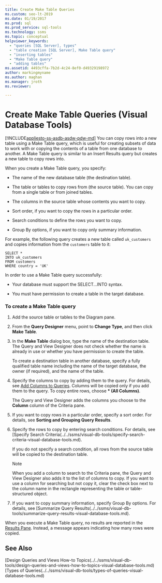 ```yaml
---
title: Create Make Table Queries
ms.custom: seo-lt-2019
ms.date: 01/19/2017
ms.prod: sql
ms.prod_service: sql-tools
ms.technology: ssms
ms.topic: conceptual
helpviewer_keywords: 
  - "queries [SQL Server], types"
  - "table creation [SQL Server], Make Table query"
  - "inserting tables"
  - "Make Table query"
  - "adding tables"
ms.assetid: 4493cffa-7b2d-4c24-8ef0-d49329198972
author: markingmyname
ms.author: maghan
ms.manager: jroth
ms.reviewer: 

---
```

# Create Make Table Queries (Visual Database Tools)
[!INCLUDE[appliesto-ss-asdb-asdw-pdw-md](../../includes/appliesto-ss-asdb-asdw-pdw-md.md)]
You can copy rows into a new table using a Make Table query, which is useful for creating subsets of data to work with or copying the contents of a table from one database to another. A Make Table query is similar to an Insert Results query but creates a new table to copy rows into.  
  
When you create a Make Table query, you specify:  
  
-   The name of the new database table (the destination table).  
  
-   The table or tables to copy rows from (the source table). You can copy from a single table or from joined tables.  
  
-   The columns in the source table whose contents you want to copy.  
  
-   Sort order, if you want to copy the rows in a particular order.  
  
-   Search conditions to define the rows you want to copy.  
  
-   Group By options, if you want to copy only summary information.  
  
For example, the following query creates a new table called `uk_customers` and copies information from the `customers` table to it:  
  
```  
SELECT *   
INTO uk_customers  
FROM customers  
WHERE country = 'UK'  
```  
  
In order to use a Make Table query successfully:  
  
-   Your database must support the SELECT...INTO syntax.  
  
-   You must have permission to create a table in the target database.  
  
### To create a Make Table query  
  
1.  Add the source table or tables to the Diagram pane.  
  
2.  From the **Query Designer** menu, point to **Change Type**, and then click **Make Table**.  
  
3.  In the **Make Table** dialog box, type the name of the destination table. The Query and View Designer does not check whether the name is already in use or whether you have permission to create the table.  
  
    To create a destination table in another database, specify a fully qualified table name including the name of the target database, the owner (if required), and the name of the table.  
  
4.  Specify the columns to copy by adding them to the query. For details, see [Add Columns to Queries](../../ssms/visual-db-tools/add-columns-to-queries-visual-database-tools.md). Columns will be copied only if you add them to the query. To copy entire rows, choose **&#42; (All Columns)**.  
  
    The Query and View Designer adds the columns you choose to the **Column** column of the Criteria pane.  
  
5.  If you want to copy rows in a particular order, specify a sort order. For details, see **Sorting and Grouping Query Results**.  
  
6.  Specify the rows to copy by entering search conditions. For details, see [Specify Search Criteria(../../ssms/visual-db-tools/specify-search-criteria-visual-database-tools.md).  
  
    If you do not specify a search condition, all rows from the source table will be copied to the destination table.  
  
    > [!NOTE]  
    > When you add a column to search to the Criteria pane, the Query and View Designer also adds it to the list of columns to copy. If you want to use a column for searching but not copy it, clear the check box next to the column name in the rectangle representing the table or table-structured object.  
  
7.  If you want to copy summary information, specify Group By options. For details, see [Summarize Query Results(../../ssms/visual-db-tools/summarize-query-results-visual-database-tools.md).  
  
When you execute a Make Table query, no results are reported in the [Results Pane](../../ssms/visual-db-tools/results-pane-visual-database-tools.md). Instead, a message appears indicating how many rows were copied.  
  
## See Also  
[Design Queries and Views How-to Topics(../../ssms/visual-db-tools/design-queries-and-views-how-to-topics-visual-database-tools.md)  
[Types of Queries(../../ssms/visual-db-tools/types-of-queries-visual-database-tools.md)  
  
